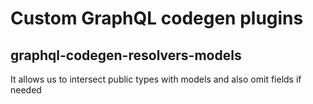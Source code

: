 # Custom GraphQL codegen plugins

## graphql-codegen-resolvers-models

It allows us to intersect public types with models and also omit fields if needed
